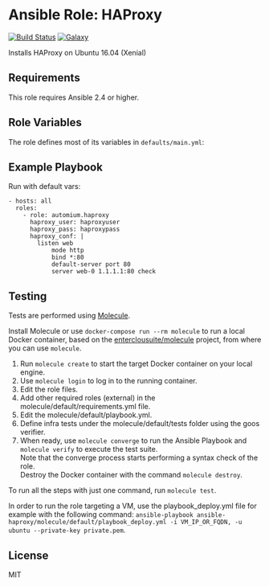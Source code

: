 Ansible Role: HAProxy 
======================================

[![Build Status](https://travis-ci.org/automium/ansible-haproxy.svg?branch=master)](https://travis-ci.org/automium/ansible-haproxy)
[![Galaxy](https://img.shields.io/badge/galaxy-automium.haproxy-blue.svg?style=flat-square)](https://galaxy.ansible.com/automium/haproxy)  

Installs HAProxy on Ubuntu 16.04 (Xenial)

## Requirements

This role requires Ansible 2.4 or higher.

## Role Variables

The role defines most of its variables in `defaults/main.yml`:

## Example Playbook

Run with default vars:

    - hosts: all
      roles:
        - role: automium.haproxy
          haproxy_user: haproxyuser
          haproxy_pass: haproxypass
          haproxy_conf: |
            listen web
                mode http
                bind *:80
                default-server port 80
                server web-0 1.1.1.1:80 check


## Testing

Tests are performed using [Molecule](http://molecule.readthedocs.org/en/latest/).

Install Molecule or use `docker-compose run --rm molecule` to run a local Docker container, based on the [enterclousuite/molecule](https://hub.docker.com/r/fminzoni/molecule/) project, from where you can use `molecule`.

1. Run `molecule create` to start the target Docker container on your local engine.  
2. Use `molecule login` to log in to the running container.  
3. Edit the role files.  
4. Add other required roles (external) in the molecule/default/requirements.yml file.  
5. Edit the molecule/default/playbook.yml.  
6. Define infra tests under the molecule/default/tests folder using the goos verifier.  
7. When ready, use `molecule converge` to run the Ansible Playbook and `molecule verify` to execute the test suite.  
Note that the converge process starts performing a syntax check of the role.  
Destroy the Docker container with the command `molecule destroy`.   

To run all the steps with just one command, run `molecule test`. 

In order to run the role targeting a VM, use the playbook_deploy.yml file for example with the following command: `ansible-playbook ansible-haproxy/molecule/default/playbook_deploy.yml -i VM_IP_OR_FQDN, -u ubuntu --private-key private.pem`.  

## License

MIT
